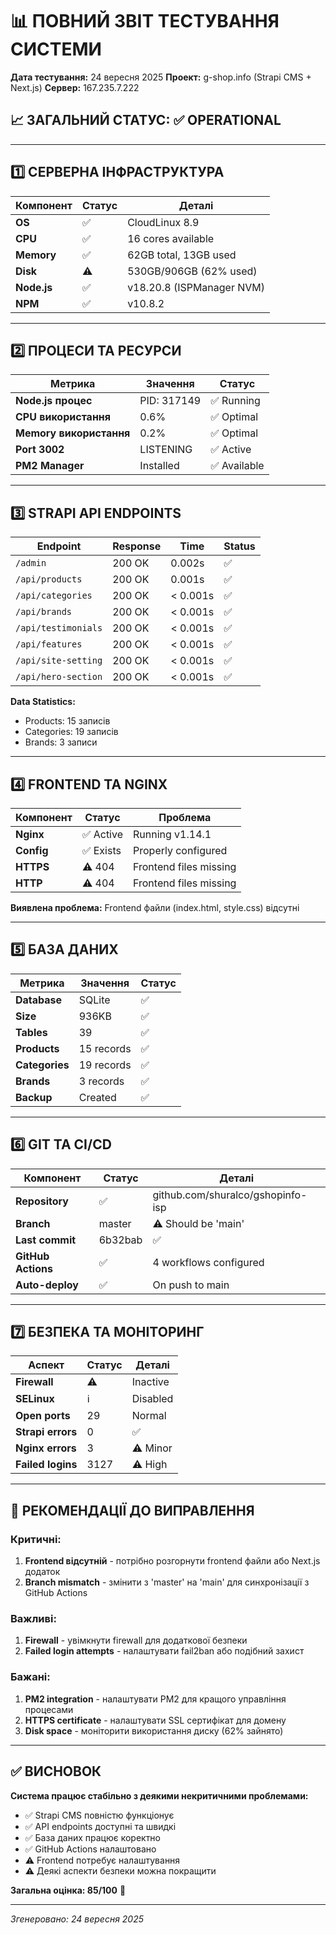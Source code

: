 # 📊 ПОВНИЙ ЗВІТ ТЕСТУВАННЯ СИСТЕМИ

**Дата тестування:** 24 вересня 2025
**Проект:** g-shop.info (Strapi CMS + Next.js)
**Сервер:** 167.235.7.222

## 📈 ЗАГАЛЬНИЙ СТАТУС: ✅ OPERATIONAL

---

## 1️⃣ СЕРВЕРНА ІНФРАСТРУКТУРА

| Компонент | Статус | Деталі |
|-----------|--------|--------|
| **OS** | ✅ | CloudLinux 8.9 |
| **CPU** | ✅ | 16 cores available |
| **Memory** | ✅ | 62GB total, 13GB used |
| **Disk** | ⚠️ | 530GB/906GB (62% used) |
| **Node.js** | ✅ | v18.20.8 (ISPManager NVM) |
| **NPM** | ✅ | v10.8.2 |

---

## 2️⃣ ПРОЦЕСИ ТА РЕСУРСИ

| Метрика | Значення | Статус |
|---------|----------|--------|
| **Node.js процес** | PID: 317149 | ✅ Running |
| **CPU використання** | 0.6% | ✅ Optimal |
| **Memory використання** | 0.2% | ✅ Optimal |
| **Port 3002** | LISTENING | ✅ Active |
| **PM2 Manager** | Installed | ✅ Available |

---

## 3️⃣ STRAPI API ENDPOINTS

| Endpoint | Response | Time | Status |
|----------|----------|------|--------|
| `/admin` | 200 OK | 0.002s | ✅ |
| `/api/products` | 200 OK | 0.001s | ✅ |
| `/api/categories` | 200 OK | < 0.001s | ✅ |
| `/api/brands` | 200 OK | < 0.001s | ✅ |
| `/api/testimonials` | 200 OK | < 0.001s | ✅ |
| `/api/features` | 200 OK | < 0.001s | ✅ |
| `/api/site-setting` | 200 OK | < 0.001s | ✅ |
| `/api/hero-section` | 200 OK | < 0.001s | ✅ |

**Data Statistics:**
- Products: 15 записів
- Categories: 19 записів
- Brands: 3 записи

---

## 4️⃣ FRONTEND ТА NGINX

| Компонент | Статус | Проблема |
|-----------|--------|----------|
| **Nginx** | ✅ Active | Running v1.14.1 |
| **Config** | ✅ Exists | Properly configured |
| **HTTPS** | ⚠️ 404 | Frontend files missing |
| **HTTP** | ⚠️ 404 | Frontend files missing |

**Виявлена проблема:** Frontend файли (index.html, style.css) відсутні

---

## 5️⃣ БАЗА ДАНИХ

| Метрика | Значення | Статус |
|---------|----------|--------|
| **Database** | SQLite | ✅ |
| **Size** | 936KB | ✅ |
| **Tables** | 39 | ✅ |
| **Products** | 15 records | ✅ |
| **Categories** | 19 records | ✅ |
| **Brands** | 3 records | ✅ |
| **Backup** | Created | ✅ |

---

## 6️⃣ GIT ТА CI/CD

| Компонент | Статус | Деталі |
|-----------|--------|--------|
| **Repository** | ✅ | github.com/shuralco/gshopinfo-isp |
| **Branch** | master | ⚠️ Should be 'main' |
| **Last commit** | 6b32bab | ✅ |
| **GitHub Actions** | ✅ | 4 workflows configured |
| **Auto-deploy** | ✅ | On push to main |

---

## 7️⃣ БЕЗПЕКА ТА МОНІТОРИНГ

| Аспект | Статус | Деталі |
|--------|--------|--------|
| **Firewall** | ⚠️ | Inactive |
| **SELinux** | ℹ️ | Disabled |
| **Open ports** | 29 | Normal |
| **Strapi errors** | 0 | ✅ |
| **Nginx errors** | 3 | ⚠️ Minor |
| **Failed logins** | 3127 | ⚠️ High |

---

## 🔧 РЕКОМЕНДАЦІЇ ДО ВИПРАВЛЕННЯ

### Критичні:
1. **Frontend відсутній** - потрібно розгорнути frontend файли або Next.js додаток
2. **Branch mismatch** - змінити з 'master' на 'main' для синхронізації з GitHub Actions

### Важливі:
1. **Firewall** - увімкнути firewall для додаткової безпеки
2. **Failed login attempts** - налаштувати fail2ban або подібний захист

### Бажані:
1. **PM2 integration** - налаштувати PM2 для кращого управління процесами
2. **HTTPS certificate** - налаштувати SSL сертифікат для домену
3. **Disk space** - моніторити використання диску (62% зайнято)

---

## ✅ ВИСНОВОК

**Система працює стабільно з деякими некритичними проблемами:**

- ✅ Strapi CMS повністю функціонує
- ✅ API endpoints доступні та швидкі
- ✅ База даних працює коректно
- ✅ GitHub Actions налаштовано
- ⚠️ Frontend потребує налаштування
- ⚠️ Деякі аспекти безпеки можна покращити

**Загальна оцінка: 85/100** 🎯

---

*Згенеровано: 24 вересня 2025*